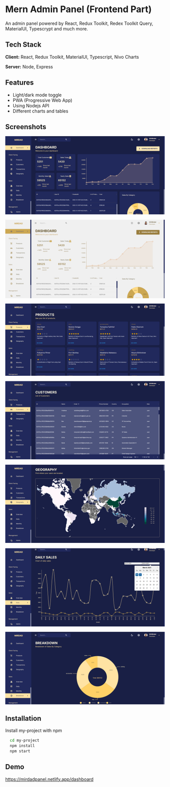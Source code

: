 
# Mern Admin Panel (Frontend Part)

An admin panel powered by React, Redux Toolkit, Redex Toolkit Query, MaterialUI, Typescrypt and much more. 


## Tech Stack

**Client:** React, Redux Toolkit, MaterialUI, Typescript, Nivo Charts 

**Server:** Node, Express


## Features

- Light/dark mode toggle
- PWA (Progressive Web App)
- Using Nodejs API
- Different charts and tables


## Screenshots

![App Screenshot](/screenshots/sc.png)

![App Screenshot](/screenshots/sc1.png)

![App Screenshot](/screenshots/sc2.png)

![App Screenshot](/screenshots/sc3.png)

![App Screenshot](/screenshots/sc4.png)

![App Screenshot](/screenshots/sc5.png)

![App Screenshot](/screenshots/sc6.png)


## Installation

Install my-project with npm

```bash
  cd my-project
  npm install
  npm start
```
    
## Demo

https://mirdadpanel.netlify.app/dashboard